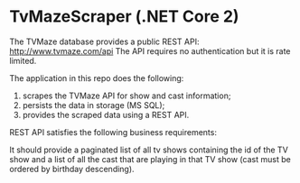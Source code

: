 # TvMazeScraper (.NET Core 2)

The TVMaze database provides a public REST API: http://www.tvmaze.com/api
The API requires no authentication but it is rate limited.

The application in this repo does the following:

1. scrapes the TVMaze API for show and cast information;
2. persists the data in storage (MS SQL);
3. provides the scraped data using a REST API.

REST API satisfies the following business requirements:

It should provide a paginated list of all tv shows containing the id of the TV show and a list of
all the cast that are playing in that TV show (cast must be ordered by birthday descending).
